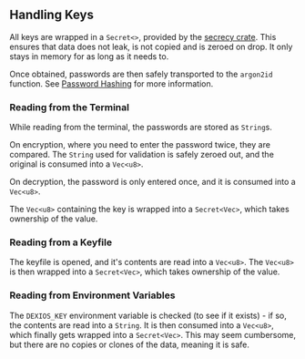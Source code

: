 ## Handling Keys

All keys are wrapped in a `Secret<>`, provided by the [secrecy crate](https://docs.rs/secrecy/latest/secrecy/). This ensures that data does not leak, is not copied and is zeroed on drop. It only stays in memory for as long as it needs to.

Once obtained, passwords are then safely transported to the `argon2id` function. See [Password Hashing](#password-hashing) for more information.

### Reading from the Terminal

While reading from the terminal, the passwords are stored as `String`s.

On encryption, where you need to enter the password twice, they are compared. The `String` used for validation is safely zeroed out, and the original is consumed into a `Vec<u8>`.

On decryption, the password is only entered once, and it is consumed into a `Vec<u8>`.

The `Vec<u8>` containing the key is wrapped into a `Secret<Vec>`, which takes ownership of the value.

### Reading from a Keyfile

The keyfile is opened, and it's contents are read into a `Vec<u8>`. The `Vec<u8>` is then wrapped into a `Secret<Vec>`, which takes ownership of the value.

### Reading from Environment Variables

The `DEXIOS_KEY` environment variable is checked (to see if it exists) - if so, the contents are read into a `String`. It is then consumed into a `Vec<u8>`, which finally gets wrapped into a `Secret<Vec>`. This may seem cumbersome, but there are no copies or clones of the data, meaning it is safe.